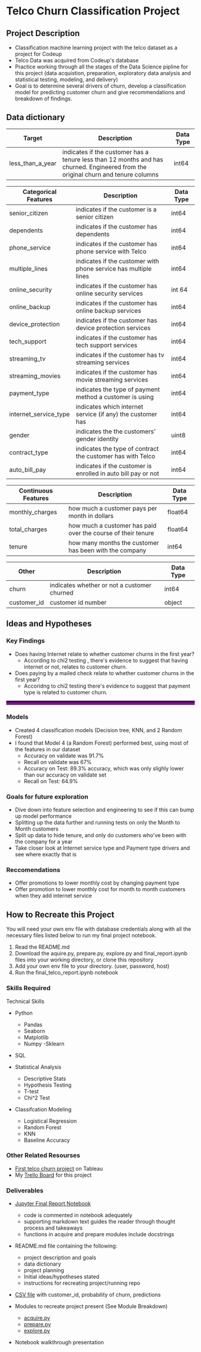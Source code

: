 # Telco Churn Classification Project

## Project Description
 - Classification machine learning project with the telco dataset as a project for Codeup
 - Telco Data was acquired from Codeup's database
 - Practice working through all the stages of the Data Science pipline for this project (data acquistion, preparation, exploratory data analysis and statistical testing, modeling, and delivery) 
 - Goal is to determine several drivers of churn, develop a classification model for predicting customer churn and give recommendations and breakdown of findings.
 

## Data dictionary
Target  | Description   | Data Type
--|--|--
less_than_a_year    | indicates if the customer has a tenure less than 12 months and has churned. Engineered from the original churn and tenure columns | int64



Categorical Features   | Description |	Data Type
--|--|--
senior_citizen|	indicates if the customer is a senior citizen	|int64
dependents|	    indicates if the customer has dependents	|int64
phone_service|	indicates if the customer has phone service with Telco	| int64
multiple_lines |	indicates if the customer with phone service has multiple lines	| int64
online_security|	indicates if the customer has online security services |	int 64
online_backup|	indicates if the customer has online backup services |	int64
device_protection	| indicates if the customer has device protection services |	int64
tech_support |  indicates if the customer has tech support services |	int64
streaming_tv |	indicates if the customer has tv streaming services |	int64
streaming_movies |	indicates if the customer has movie streaming services |	int64
payment_type    | indicates the type of payment method a customer is using | int64
internet_service_type |	indicates which internet service (if any) the customer has |	int64
gender	|   indicates the the customers' gender identity |	uint8
contract_type | 	indicates the type of contract the customer has with Telco |	int64
auto_bill_pay |	indicates if the customer is enrolled in auto bill pay or not |	int64

Continuous Features | Description | Data Type
--|--|--
monthly_charges | how much a customer pays per month in dollars| float64
total_charges   | how much a customer has paid over the course of their tenure | float64
tenure          | how many months the customer has been with the company| int64

Other   | Description   | Data Type
--|--|--
churn   | indicates whether or not a customer churned | int64
customer_id | customer id number                       | object

## Ideas and Hypotheses
### Key Findings
- Does having Internet relate to whether customer churns in the first year?
    - According to chi2 testing , there's evidence to suggest that having internet or not, relates to customer churn.
- Does paying by a mailed check relate to whether customer churns in the first year?
    - Accoridng to chi2 testing there's evidence to suggest that payment type is related to customer churn.  

<hr style="border-top: 10px groove #8b0aa5; margin-top: 1px; margin-bottom: 1px"></hr>

### Models
- Created 4 classification models (Decision tree, KNN, and 2 Random Forest)
- I found that Model 4 (a Random Forest) performed best, using most of the features in our dataset
    - Accuracy on validate was 91.7%
    - Recall on validate was 67%
    - Accuracy on Test: 89.3% accuracy, which was only slighly lower than our accuracy on validate set
    - Recall on Test: 64.9%

### Goals for future exploration
- Dive down into feature selection and engineering to see if this can bump up model performance
- Splitting up the data further and running tests on only the Month to Month customers
- Split up data to hide tenure, and only do customers who've been with the company for a year
- Take closer look at Internet service type and Payment type drivers and see where exactly that is

### Reccomendations
- Offer promotions to lower monthly cost by changing payment type
- Offer promotion to lower monthly cost for month to month customers when they add internet service

## How to Recreate this Project
You will need your own env file with database credentials along with all the necessary files listed below to run my final project notebook.

1. Read the README.md
2. Download the aquire.py, prepare.py, explore.py and final_report.ipynb files into your working directory, or clone this repository 
3. Add your own env file to your directory. (user, password, host)
4. Run the final_telco_report.ipynb notebook

### Skills Required
Technical Skills
- Python
    - Pandas
    - Seaborn
    - Matplotlib
    - Numpy -Sklearn

- SQL

- Statistical Analysis
    - Descriptive Stats
    - Hypothesis Testing
    - T-test
    - Chi^2 Test

- Classifcation Modeling
    - Logistical Regression
    - Random Forest
    - KNN
    - Baseline Accuracy


### Other Related Resourses
- [First telco churn project](https://public.tableau.com/profile/heather.mcmillan#!/vizhome/StorytellingProject-TelcoChurn/RetentionPresentation) on Tableau
- My [Trello Board](https://trello.com/b/5lC2YbuY/classification-project) for this project

### Deliverables 
- [Jupyter Final Report Notebook](https://github.com/HeatherOrtegaMcMillan/telco_churn_classification_project/blob/main/final_telco_report.ipynb)
    - code is commented in notebook adequately
    - supporting markdown text guides the reader through thought process and takeaways
    - functions in acquire and prepare modules include docstrings

- README.md file containing the following:
    - project description and goals
    - data dictionary
    - project planning
    - Initial ideas/hypotheses stated
    - instructions for recreating project/running repo

- [CSV file](https://github.com/HeatherOrtegaMcMillan/telco_churn_classification_project/blob/main/predictions.csv) with customer_id, probability of churn, predictions 

- Modules to recreate project present (See Module Breakdown)
    - [acquire.py](https://github.com/HeatherOrtegaMcMillan/telco_churn_classification_project/blob/main/acquire.py)
    - [prepare.py](https://github.com/HeatherOrtegaMcMillan/telco_churn_classification_project/blob/main/prepare.py)
    - [explore.py](https://github.com/HeatherOrtegaMcMillan/telco_churn_classification_project/blob/main/explore.py)
- Notebook walkthrough presentation

